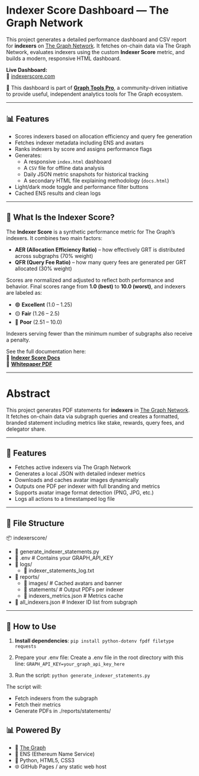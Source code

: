 # Indexer Score Dashboard — The Graph Network
This project generates a detailed performance dashboard and CSV report for **indexers** on [The Graph Network](https://thegraph.com). It fetches on-chain data via The Graph Network, evaluates indexers using the custom **Indexer Score** metric, and builds a modern, responsive HTML dashboard.

**Live Dashboard:**  
🔗 [indexerscore.com](https://indexerscore.com)

🧪 This dashboard is part of [**Graph Tools Pro**](https://graphtools.pro), a community-driven initiative to provide useful, independent analytics tools for The Graph ecosystem.

---

## 📊 Features

- Scores indexers based on allocation efficiency and query fee generation
- Fetches indexer metadata including ENS and avatars
- Ranks indexers by score and assigns performance flags
- Generates:
  - A responsive `index.html` dashboard
  - A `CSV` file for offline data analysis
  - Daily JSON metric snapshots for historical tracking
  - A secondary HTML file explaining methodology (`docs.html`)
- Light/dark mode toggle and performance filter buttons
- Cached ENS results and clean logs

---

## 🧮 What Is the Indexer Score?

The **Indexer Score** is a synthetic performance metric for The Graph’s indexers. It combines two main factors:

- **AER (Allocation Efficiency Ratio)** – how effectively GRT is distributed across subgraphs (70% weight)
- **QFR (Query Fee Ratio)** – how many query fees are generated per GRT allocated (30% weight)

Scores are normalized and adjusted to reflect both performance and behavior. Final scores range from **1.0 (best)** to **10.0 (worst)**, and indexers are labeled as:

- 🟢 **Excellent** (1.0 – 1.25)
- 🟡 **Fair** (1.26 – 2.5)
- 🔴 **Poor** (2.51 – 10.0)

Indexers serving fewer than the minimum number of subgraphs also receive a penalty.

See the full documentation here:  
📘 **[Indexer Score Docs](https://indexerscore.com/docs.html)**  
📄 **[Whitepaper PDF](https://indexerscore.com/indexer_score_documentation_v1.1.0.pdf)**

---
# Abstract

This project generates PDF statements for **indexers** in [The Graph Network](https://thegraph.com). 
It fetches on-chain data via subgraph queries and creates a formatted, branded statement including metrics like stake, rewards, query fees, and delegator share.

---

## 📌 Features

- Fetches active indexers via The Graph Network
- Generates a local JSON with detailed indexer metrics
- Downloads and caches avatar images dynamically
- Outputs one PDF per indexer with full branding and metrics
- Supports avatar image format detection (PNG, JPG, etc.)
- Logs all actions to a timestamped log file

---

## 📂 File Structure
📦 indexerscore/
- 📜 generate_indexer_statements.py
- 📜 .env                        # Contains your GRAPH_API_KEY
- 📂 logs/
  - 📜 indexer_statements_log.txt
- 📂 reports/
  - 📂 images/                  # Cached avatars and banner
  - 📂 statements/              # Output PDFs per indexer
  - 📜 indexers_metrics.json    # Metrics cache
- 📜 all_indexers.json          # Indexer ID list from subgraph

---

## 🚀 How to Use

1. **Install dependencies**:
`pip install python-dotenv fpdf filetype requests`

2.	Prepare your .env file:
Create a .env file in the root directory with this line:
`GRAPH_API_KEY=your_graph_api_key_here`

3.	Run the script:
`python generate_indexer_statements.py`

The script will:
- Fetch indexers from the subgraph
- Fetch their metrics
- Generate PDFs in ./reports/statements/

## 📊 Powered By
- 🧠 [The Graph](https://thegraph.com)
- 📛 ENS (Ethereum Name Service)
- 🧩 Python, HTML5, CSS3
- 🌐 GitHub Pages / any static web host
